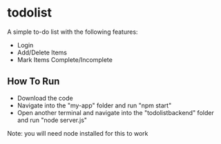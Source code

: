 # todolist
A simple to-do list with the following features:
- Login
- Add/Delete Items
- Mark Items Complete/Incomplete

## How To Run
- Download the code
- Navigate into the "my-app" folder and run "npm start"
- Open another terminal and navigate into the "todolistbackend" folder and run "node server.js"

Note: you will need node installed for this to work
